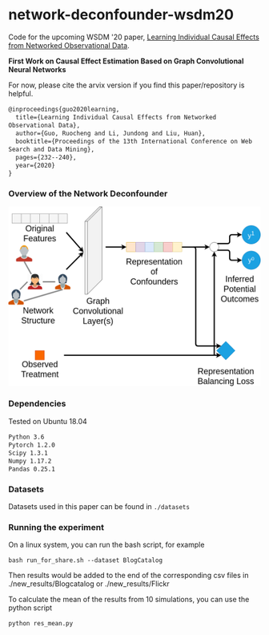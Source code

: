 # network-deconfounder-wsdm20
Code for the upcoming WSDM '20 paper, [Learning Individual Causal Effects from Networked Observational Data](https://arxiv.org/abs/1906.03485).

**First Work on Causal Effect Estimation Based on Graph Convolutional Neural Networks**

For now, please cite the arvix version if you find this paper/repository is helpful.
```
@inproceedings{guo2020learning,
  title={Learning Individual Causal Effects from Networked Observational Data},
  author={Guo, Ruocheng and Li, Jundong and Liu, Huan},
  booktitle={Proceedings of the 13th International Conference on Web Search and Data Mining},
  pages={232--240},
  year={2020}
}
```

### Overview of the Network Deconfounder

![overview of the Network Deconfounder](WSDM2020_Intro.png)

### Dependencies

Tested on Ubuntu 18.04

```
Python 3.6
Pytorch 1.2.0
Scipy 1.3.1
Numpy 1.17.2
Pandas 0.25.1
```

### Datasets

Datasets used in this paper can be found in ```./datasets```

### Running the experiment

On a linux system, you can run the bash script, for example

```
bash run_for_share.sh --dataset BlogCatalog
```

Then results would be added to the end of the corresponding csv files in ./new_results/Blogcatalog or ./new_results/Flickr

To calculate the mean of the results from 10 simulations, you can use the python script

```
python res_mean.py
```
